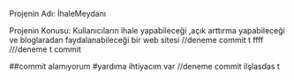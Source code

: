 Projenin Adı: İhaleMeydanı

Projenin Konusu: Kullanıcıların ihale yapabileceği ,açık arttırma yapabileceği ve bloglaradan faydalanabileceği bir web sitesi
//deneme commit
t
ffff
///deneme t commit

##commit alamıyorum
#yardıma ihtiyacım var
//deneme commit ilşlasdas
t